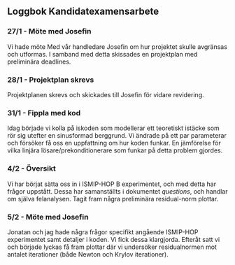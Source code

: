 ## Loggbok Kandidatexamensarbete

### 27/1 - Möte med Josefin
Vi hade möte Med vår handledare Josefin om hur projektet skulle avgränsas och utformas. I samband med detta skissades en projektplan med preliminära deadlines.

### 28/1 - Projektplan skrevs
Projektplanen skrevs och skickades till Josefin för vidare revidering.

### 31/1 - Fippla med kod
Idag började vi kolla på iskoden som modellerar ett teoretiskt istäcke som rör sig utefter en sinusformad berggrund. Vi ändrade på ett par parameterar och försöker få oss en uppfattning om hur koden funkar.
En jämförelse för vilka linjära lösare/prekonditionerare som funkar på detta problem gjordes.

### 4/2 - Översikt

Vi har börjat sätta oss in i ISMIP-HOP B experimentet, och med detta har frågor uppstått. Dessa har samanställts i dokumentet *questions*, och handlar om själva felanalysen. Tagit fram några preliminära residual-norm plottar.

### 5/2 - Möte med Josefin 

Jonatan och jag hade några frågor specifikt angående ISMIP-HOP experimentet samt detaljer i koden. Vi fick dessa klargjorda. Efteråt satt vi och började lyckas få fram plottar där vi undersöker residualnormen mot antalet iterationer (både Newton och Krylov iterationer). 
